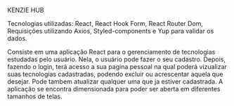 KENZIE HUB

Tecnologias utilizadas: React, React Hook Form, React Router Dom, Requisições utilizando Axios, Styled-components e Yup para validar os dados.

Consiste em uma aplicação React para o gerenciamento de tecnologias estudadas pelo usuário.
Nela, o usuário pode fazer o seu cadastro. Depois, fazendo o login, terá acesso a sua pagina pessoal na qual poderá vizualizar suas tecnologias cadastradas, podendo excluir ou acrescentar aquela que desejar. Pode tambem atualizar qualquer uma que ja estiver cadastrada. A aplicação se encontra dimensionada para poder ser aberta em diferentes tamanhos de telas.
